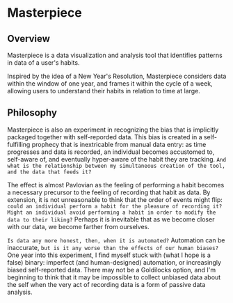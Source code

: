# Masterpiece

## Overview
Masterpiece is a data visualization and analysis tool that identifies patterns in data of a user's habits.

Inspired by the idea of a New Year's Resolution, Masterpiece considers data within the window of one year, and frames it within the cycle of a week, allowing users to understand their habits in relation to time at large.

## Philosophy

Masterpiece is also an experiment in recognizing the bias that is implicitly packaged together with self-reporded data. This bias is created in a self-fulfilling prophecy that is inextricable from manual data entry: as time progresses and data is recorded, an individual becomes accustomed to, self-aware of, and eventually hyper-aware of the habit they are tracking. `And what is the relationship between my simultaneous creation of the tool, and the data that feeds it?`

The effect is almost Pavlovian as the feeling of performing a habit becomes a necessary precursor to the feeling of recording that habit as data. By extension, it is not unreasonable to think that the order of events might flip: `could an individual perform a habit for the pleasure of recording it?` `Might an individual avoid performing a habit in order to modify the data to their liking?` Perhaps it is inevitable that as we become closer with our data, we become farther from ourselves.

`Is data any more honest, then, when it is automated?` Automation can be inaccurate, `but is it any worse than the effects of our human biases?` One year into this experiment, I find myself stuck with (what I hope is a false) binary: imperfect (and human-designed) automation, or increasingly biased self-reported data. There may not be a Goldilocks option, and I'm beginning to think that it may be impossible to collect unbiased data about the self when the very act of recording data is a form of passive data analysis.
